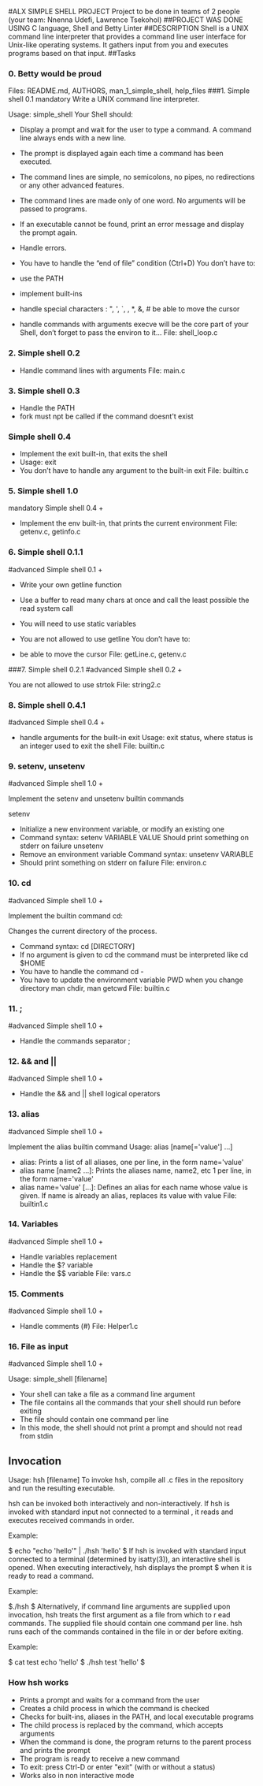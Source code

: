 #ALX SIMPLE SHELL PROJECT
Project to be done in teams of 2 people (your team: Nnenna Udefi, Lawrence Tsekohol)
##PROJECT WAS DONE USING
C language, Shell and Betty Linter
##DESCRIPTION
Shell is a UNIX command line interpreter that provides a command line user interface for Unix-like operating systems. It gathers input from you and executes programs based on that input.
##Tasks
### 0. Betty would be proud
Files: README.md, AUTHORS, man_1_simple_shell, help_files
###1. Simple shell 0.1
mandatory
Write a UNIX command line interpreter.

Usage: simple_shell
Your Shell should:

* Display a prompt and wait for the user to type a command. A command line always ends with a new line.
* The prompt is displayed again each time a command has been executed.
* The command lines are simple, no semicolons, no pipes, no redirections or any other advanced features.
* The command lines are made only of one word. No arguments will be passed to programs.
* If an executable cannot be found, print an error message and display the prompt again.
* Handle errors.
* You have to handle the “end of file” condition (Ctrl+D)
You don’t have to:

* use the PATH
* implement built-ins
* handle special characters : ", ', `, \, *, &, #
be able to move the cursor
* handle commands with arguments
execve will be the core part of your Shell, don’t forget to pass the environ to it…
File: shell_loop.c
### 2. Simple shell 0.2
* Handle command lines with arguments
File: main.c
### 3. Simple shell 0.3
* Handle the PATH
* fork must npt be called if the command doesnt't exist
### Simple shell 0.4
* Implement the exit built-in, that exits the shell
* Usage: exit
* You don’t have to handle any argument to the built-in exit
File: builtin.c
### 5. Simple shell 1.0
mandatory
Simple shell 0.4 +

* Implement the env built-in, that prints the current environment
File: getenv.c, getinfo.c
### 6. Simple shell 0.1.1
#advanced
Simple shell 0.1 +

* Write your own getline function
* Use a buffer to read many chars at once and call the least possible the read system call
* You will need to use static variables
* You are not allowed to use getline
You don’t have to:

* be able to move the cursor
File: getLine.c, getenv.c

###7. Simple shell 0.2.1
#advanced
Simple shell 0.2 +

You are not allowed to use strtok
File: string2.c
### 8. Simple shell 0.4.1
#advanced
Simple shell 0.4 +

* handle arguments for the built-in exit
Usage: exit status, where status is an integer used to exit the shell
File: builtin.c
### 9. setenv, unsetenv
#advanced
Simple shell 1.0 +

Implement the setenv and unsetenv builtin commands

setenv
* Initialize a new environment variable, or modify an existing one
* Command syntax: setenv VARIABLE VALUE
Should print something on stderr on failure
unsetenv
* Remove an environment variable
Command syntax: unsetenv VARIABLE
* Should print something on stderr on failure
File: environ.c
### 10. cd
#advanced
Simple shell 1.0 +

Implement the builtin command cd:

Changes the current directory of the process.
* Command syntax: cd [DIRECTORY]
* If no argument is given to cd the command must be interpreted like cd $HOME
* You have to handle the command cd -
* You have to update the environment variable PWD when you change directory
man chdir, man getcwd
File: builtin.c

### 11. ;
#advanced
Simple shell 1.0 +

* Handle the commands separator ;
### 12. && and ||
#advanced
Simple shell 1.0 +

* Handle the && and || shell logical operators
### 13. alias
#advanced
Simple shell 1.0 +

Implement the alias builtin command
Usage: alias [name[='value'] ...]
* alias: Prints a list of all aliases, one per line, in the form name='value'
* alias name [name2 ...]: Prints the aliases name, name2, etc 1 per line, in the form name='value'
* alias name='value' [...]: Defines an alias for each name whose value is given. If name is already an alias, replaces its value with value
File: builtin1.c

### 14. Variables
#advanced
Simple shell 1.0 +

* Handle variables replacement
* Handle the $? variable
* Handle the $$ variable
File: vars.c
### 15. Comments
#advanced
Simple shell 1.0 +
* Handle comments (#)
File: Helper1.c
### 16. File as input
#advanced
Simple shell 1.0 +

Usage: simple_shell [filename]
* Your shell can take a file as a command line argument
* The file contains all the commands that your shell should run before exiting
* The file should contain one command per line
* In this mode, the shell should not print a prompt and should not read from stdin
## Invocation
Usage: hsh [filename]
To invoke hsh, compile all .c files in the repository and run the resulting executable.

hsh can be invoked both interactively and non-interactively. If hsh is invoked with standard input not connected to a terminal , it reads and executes received commands in order.

Example:

$ echo "echo 'hello'" | ./hsh
'hello'
$
If hsh is invoked with standard input connected to a terminal (determined by isatty(3)), an interactive shell is opened. When executing interactively, hsh displays the prompt $ when it is ready to read a command.

Example:

$./hsh
$
Alternatively, if command line arguments are supplied upon invocation, hsh treats the first argument as a file from which to r ead commands. The supplied file should contain one command per line. hsh runs each of the commands contained in the file in or der before exiting.

Example:

$ cat test
echo 'hello'
$ ./hsh test
'hello'
$
### How hsh works
* Prints a prompt and waits for a command from the user
* Creates a child process in which the command is checked
* Checks for built-ins, aliases in the PATH, and local executable programs
* The child process is replaced by the command, which accepts arguments
* When the command is done, the program returns to the parent process and prints the prompt
* The program is ready to receive a new command
* To exit: press Ctrl-D or enter "exit" (with or without a status)
* Works also in non interactive mode
